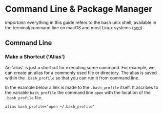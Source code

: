 # Command Line & Package Manager

*Important*: everything in this guide refers to the bash unix shell, available in the terminal/command line on macOS and most Linux systems ([see](https://en.wikipedia.org/wiki/Bash_(Unix_shell))).

## Command Line

### Make a Shortcut ('Alias')

An 'alias' is just a shortcut for executing some command. For example, we can create an alias for a commonly used file or directory. The alias is saved within the ```.bash_profile``` so that you can run it from command line.

In the example below a link is made to the ```.bash_profile``` itself. It ascribes to the variable ```bash_profile``` the command line ```open``` with the location of the ```.bash_profile``` file.


```
alias bash_profile='open ~/.bash_profile'
```